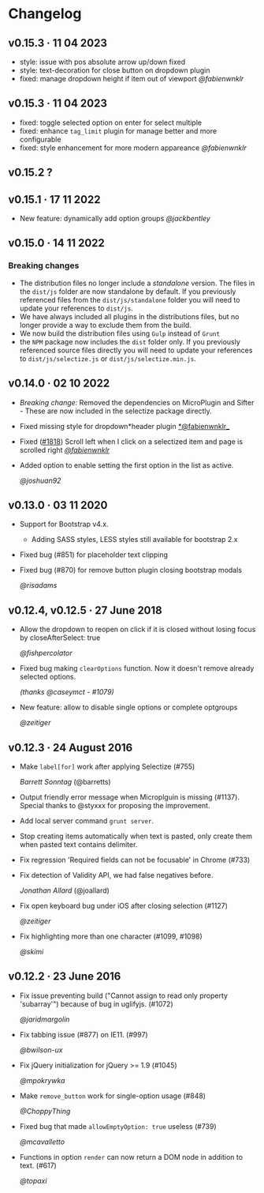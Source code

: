 # Changelog

<!-- Feel free to put either your handle and/or full name, according to
     your privacy needs -->
## v0.15.3 · 11 04 2023

- style: issue with pos absolute arrow up/down fixed
- style: text-decoration for close button on dropdown plugin
- fixed: manage dropdown height if item out of viewport
_@fabienwnklr_
## v0.15.3 · 11 04 2023

- fixed: toggle selected option on enter for select multiple
- fixed: enhance `tag_limit` plugin for manage better and more configurable
- fixed: style enhancement for more modern appareance
_@fabienwnklr_

## v0.15.2 ? 

## v0.15.1 · 17 11 2022

- New feature: dynamically add option groups
  _@jackbentley_

## v0.15.0 · 14 11 2022

### Breaking changes

- The distribution files no longer include a _standalone_ version. The files in the `dist/js` folder are now standalone by default. If you previously referenced files from the `dist/js/standalone` folder you will need to update your references to `dist/js`.
- We have always included all plugins in the distributions files, but no longer provide a way to exclude them from the build.
- We now build the distribution files using `Gulp` instead of `Grunt`
- the `NPM` package now includes the `dist` folder only. If you previously referenced source files directly you will need to update your references to `dist/js/selectize.js` or `dist/js/selectize.min.js`.

## v0.14.0 · 02 10 2022

- _Breaking change:_ Removed the dependencies on MicroPlugin and Sifter - These are now included in the selectize package directly.

- Fixed missing style for dropdown*header plugin [*@fabienwnklr\_](https://github.com/fabienwnklr)
- Fixed ([#1818](https://github.com/fabienwnklr/selectize.js/issues/1818)) Scroll left when I click on a selectized item and page is scrolled right [_@fabienwnklr_](https://github.com/fabienwnklr)
- Added option to enable setting the first option in the list as active.

  _@joshuan92_

## v0.13.0 · 03 11 2020

- Support for Bootstrap v4.x.
  - Adding SASS styles, LESS styles still available for bootstrap 2.x
- Fixed bug (#851) for placeholder text clipping
- Fixed bug (#870) for remove button plugin closing bootstrap modals

  _@risadams_

## v0.12.4, v0.12.5 · 27 June 2018

- Allow the dropdown to reopen on click if it is closed without losing focus
  by closeAfterSelect: true

  _@fishpercolator_

- Fixed bug making `clearOptions` function. Now it doesn't remove already selected options.

  _(thanks @caseymct - #1079)_

- New feature: allow to disable single options or complete optgroups

  _@zeitiger_

## v0.12.3 · 24 August 2016

- Make `label[for]` work after applying Selectize (#755)

  _Barrett Sonntag_ (@barretts)

- Output friendly error message when Microplguin is missing (#1137).
  Special thanks to @styxxx for proposing the improvement.

- Add local server command `grunt server`.

- Stop creating items automatically when text is pasted, only create
  them when pasted text contains delimiter.

- Fix regression 'Required fields can not be focusable' in Chrome
  (#733)

- Fix detection of Validity API, we had false negatives before.

  _Jonathan Allard_ (@joallard)

- Fix open keyboard bug under iOS after closing selection (#1127)

  _@zeitiger_

- Fix highlighting more than one character (#1099, #1098)

  _@skimi_

## v0.12.2 · 23 June 2016

- Fix issue preventing build ("Cannot assign to read only property
  'subarray'") because of bug in uglifyjs. (#1072)

  _@jaridmargolin_

- Fix tabbing issue (#877) on IE11. (#997)

  _@bwilson-ux_

- Fix jQuery initialization for jQuery >= 1.9 (#1045)

  _@mpokrywka_

- Make `remove_button` work for single-option usage (#848)

  _@ChoppyThing_

- Fixed bug that made `allowEmptyOption: true` useless (#739)

  _@mcavalletto_

- Functions in option `render` can now return a DOM node in addition to
  text. (#617)

  _@topaxi_
